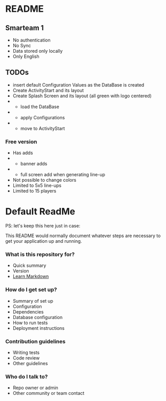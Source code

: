 # README #

## Smarteam 1 ##
* No authentication
* No Sync
* Data stored only locally
* Only English

## TODOs ##
* insert default Configuration Values as the DataBase is created
* Create ActivityStart and its layout
* Create Splash Screen and its layout (all green with logo centered)
* * load the DataBase
* * apply Configurations
* * move to ActivityStart

### Free version ###

* Has adds
* * banner adds
* * full screen add when generating line-up
* Not possible to change colors
* Limited to 5x5 line-ups
* Limited to 15 players

# Default ReadMe #
PS: let's keep this here just in case:

This README would normally document whatever steps are necessary to get your application up and running.

### What is this repository for? ###

* Quick summary
* Version
* [Learn Markdown](https://bitbucket.org/tutorials/markdowndemo)

### How do I get set up? ###

* Summary of set up
* Configuration
* Dependencies
* Database configuration
* How to run tests
* Deployment instructions

### Contribution guidelines ###

* Writing tests
* Code review
* Other guidelines

### Who do I talk to? ###

* Repo owner or admin
* Other community or team contact